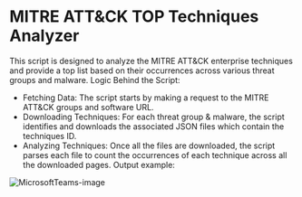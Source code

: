 # MITRE ATT&CK TOP Techniques Analyzer
This script is designed to analyze the MITRE ATT&CK enterprise techniques and provide a top list based on their occurrences across various threat groups and malware. Logic Behind the Script:
- Fetching Data: The script starts by making a request to the MITRE ATT&CK groups and software URL.
- Downloading Techniques: For each threat group & malware, the script identifies and downloads the associated JSON files which contain the techniques ID.
- Analyzing Techniques: Once all the files are downloaded, the script parses each file to count the occurrences of each technique across all the downloaded pages. Output example:

![MicrosoftTeams-image](https://github.com/semelnyk/mittreATTACK/assets/97104452/8e0153ba-0a09-4007-b530-b8a2767b127b)

